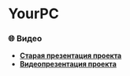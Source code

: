 # YourPC

### :globe_with_meridians: Видео

-   **[Старая презентация проекта](https://youtu.be/eWDPMyQnGsk)**
-   **[Видеопрезентация проекта](https://www.youtube.com/watch?v=8ekoCDCv5ss)**
